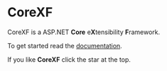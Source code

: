 # CoreXF
CoreXF is a ASP.NET **Core** e**X**tensibility **F**ramework. 

To get started read the [documentation](https://code-solidi.github.io/CoreXF/).

If you like **CoreXF** click the star at the top.
